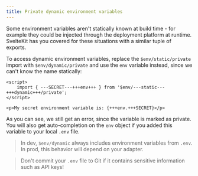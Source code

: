 ```yaml
---
title: Private dynamic environment variables
---
```


Some environment variables aren't statically known at build time - for example they could be injected through the deployment platform at runtime. SvelteKit has you covered for these situations with a similar tuple of exports.

To access dynamic environment variables, replace the `$env/static/private` import with `$env/dynamic/private` and use the `env` variable instead, since we can't know the name statically:

```svelte
<script>
    import { ---SECRET---+++env+++ } from '$env/---static---+++dynamic+++/private';
</script>

<p>My secret environment variable is: {+++env.+++SECRET}</p>
```

As you can see, we still get an error, since the variable is marked as private. You will also get auto-completion on the `env` object if you added this variable to your local `.env` file.

> In dev, `$env/dynamic` always includes environment variables from `.env`. In prod, this behavior will depend on your adapter.

> Don't commit your `.env` file to Git if it contains sensitive information such as API keys!
